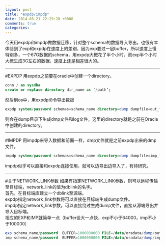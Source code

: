 ```yaml
---
layout: post
title: "expdp/impdp"
date: 2014-08-21 22:29:20 +0800
comments: true
categories: 
---
```

今天用expdp和impdp做数据迁移，针对整个schema的数据导入导出，也很有幸体验到了exp和expdp在速度上的差别，因为exp要过一层buffer，所以速度上慢特别多，一个67G数据的schema，用expdp大概花了半个小时，而exp半个小时大概生成3G左右的数据，速度上还是相差很大的。

---

#EXPDP
用expdp之前要在oracle中创建一个directory。    
``` sql directory
conn / as sysdba
create or replace directory dir_name as ‘/path’;
```
然后到os中，用expdp命令导出数据
``` sql expdp
expdp system/password schemas=schema_name directory=dump dumpfile=out_file_name.dmp logfile=log_file_name.log;  
```
则会在dump目录下生成dmp文件和log文件，这里的directory就是之前在Oracle中创建的directory。

---

#IMPDP
用impdp来导入数据和前面一样，dmp文件就是之前expdp出来的dmp文件。  
``` sql impdp
impdp system/password schemas=schema_name directory=dump dumpfile=imp_file.dmp logfile=log_imp.log;
```
impdp似乎可以直接和expdp连接使用，就可以边导出边导入了，有待研究。

---
<!--more-->

#关于NETWORK_LINK参数
如果有指定NETWORK_LINK参数，则可以远程传输至目标端，network_link的值为dblink的名字。  
首先，在目标端库建立一个dblink至源端。  
expdp指定network_link参数将可以直接在目标端生成dump文件。  
impdp指定network_link参数，可以直接绕过生成dump文件，直接从源端导出并导入目标端。  
相应的EXP和IMP就简单一点（buffer设大一点快，exp不小于64000，imp不小于100000）  
``` sql exp/imp
exp schema_name/password  BUFFER=1000000000 FILE=/data/oradata/dump/out_file_name.dmp OWNER=schema_name log=logfile.log  
imp schema_name/password  BUFFER=1000000000 FILE=/data/oradata/dump/imp_file_name.dmp  FROMUSER=from_schema TOUSER=schema_name log=logfile.log
```